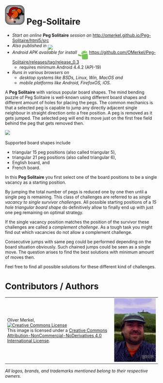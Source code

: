 <img alt="Peg Solitaire icon" width="64" src="html5/src/img/icons/pegsol128.png" /> Peg-Solitaire
=============

* <em>Start an online</em> <b>Peg Solitaire</b> <em>session on</em> http://omerkel.github.io/Peg-Solitaire/html5/src
* <em>Also published in</em> <a href="https://marketplace.firefox.com/app/pegsolitaire"><img align="middle" width="150px" src="https://marketplace.cdn.mozilla.net/media/fireplace/img/pretty/marketplace_logo.png" /></a>
* <em>Android APK available for install</em> <img align="top" width="32" src="res/android.gif" /> https://github.com/OMerkel/Peg-Solitaire/releases/tag/release_0.3
    * requires minimum Android 4.4.2 (API-19)
* <em>Runs in various browsers on</em>
    * <em>desktop systems like BSDs, Linux, Win, MacOS and</em>
    * <em>mobile platforms like Android, FirefoxOS, iOS.</em>

A <b>Peg Solitaire</b> with various popular board shapes.
The mind bending puzzle of Peg Solitaire is well-known using
different board shapes and different amount of holes for
placing the pegs. The common mechanics is that a selected
peg is capable to jump any directly adjacent single neighbour
in straight direction onto a free position. A peg is removed
as it gets jumped. The selected peg will end its move just on
the first free field behind the peg that gets removed then.

<img src="http://omerkel.github.io/Peg-Solitaire/html5/src/img/jump.svg" />

Supported board shapes include

* triangular 15 peg positions (also called triangular 5),
* triangular 21 peg positions (also called triangular 6),
* English board, and
* French board.

In this <b>Peg Solitaire</b> you first select one of the board positions
to be a single vacancy as a starting position.

By jumping the total number of pegs is reduced one by one then until a
single peg is remaining. This class of challenges are referred to as
<em>single vacancy to single survivor challenges</em>. All possible
starting positions of a <em>15 hole triangular board shape</em> do
definitively allow to finally end up with just one peg remaining on
optimal strategy.

If the single vacancy position matches the position of the survivor
these challenges are called a <em>complement challenge</em>. As a
tough task you might find out which vacancies do not allow a
complement challenge.

Consecutive jumps with same peg could be performed depending on the
board situation obviously. Such chained jumps could be seen as a
single move. The question arises to find the best solutions with
minimum amount of moves then.

Feel free to find all possible solutions for these different kind of challenges.

# Contributors / Authors

<table>
  <tr>
    <td><p>Oliver Merkel,<br /><a rel="license" href="http://creativecommons.org/licenses/by-nc-nd/4.0/"><img alt="Creative Commons License" style="border-width:0" src="http://i.creativecommons.org/l/by-nc-nd/4.0/88x31.png" /></a><br />This image is licensed under a <a rel="license" href="http://creativecommons.org/licenses/by-nc-nd/4.0/">Creative Commons Attribution-NonCommercial-NoDerivatives 4.0 International License</a>.
    </p>
    </td>
    <td width="30%"><img width="100%" ondragstart="return false;" alt="Oliver Merkel, Creative Commons License, This image is licensed under a Creative Commons Attribution-NonCommercial-NoDerivatives 4.0 International License." src="html5/src/img/oliver-bastorf-2014.jpg" /></td>
  </tr>
</table>

_All logos, brands, and trademarks mentioned belong to their respective owners._
